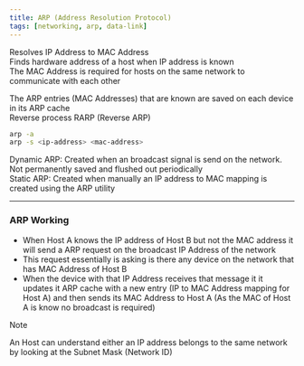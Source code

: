 ```yaml
---
title: ARP (Address Resolution Protocol)
tags: [networking, arp, data-link]
---
```


Resolves IP Address to MAC Address  
Finds hardware address of a host when IP address is known  
The MAC Address is required for hosts on the same network to communicate with each other

The ARP entries (MAC Addresses) that are known are saved on each device in its ARP cache  
Reverse process RARP (Reverse ARP)

````bash
arp -a
arp -s <ip-address> <mac-address>
````

Dynamic ARP: Created when an broadcast signal is send on the network. Not permanently saved and flushed out periodically  
Static ARP: Created when manually an IP address to MAC mapping is created using the ARP utility

---

### ARP Working

* When Host A knows the IP address of Host B but not the MAC address it will send a ARP request on the broadcast IP Address of the network 
* This request essentially is asking is there any device on the network that has MAC Address of Host B
* When the device with that IP Address receives that message it it updates it ARP cache with a new entry (IP to MAC Address mapping for Host A) and then sends its MAC Address to Host A (As the MAC of Host A is know no broadcast is required)

 > [!NOTE]
 > An Host can understand either an IP address belongs to the same network by looking at the Subnet Mask (Network ID)